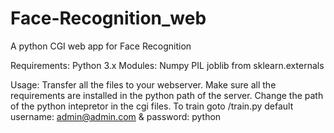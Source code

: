 # Face-Recognition_web
A python CGI web app for Face Recognition

Requirements:
    Python 3.x
        Modules:
            Numpy
            PIL
            joblib from sklearn.externals

Usage:
    Transfer all the files to your webserver.
    Make sure all the requirements are installed in the python path of the server.
    Change the path of the python intepretor in the cgi files.
    To train goto /train.py default username: admin@admin.com & password: python